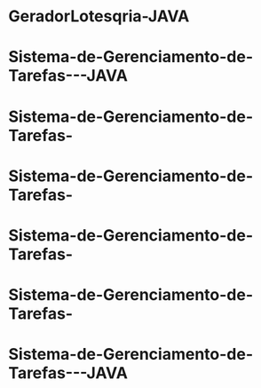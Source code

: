 # GeradorLotesqria-JAVA
# Sistema-de-Gerenciamento-de-Tarefas---JAVA
# Sistema-de-Gerenciamento-de-Tarefas-
# Sistema-de-Gerenciamento-de-Tarefas-
# Sistema-de-Gerenciamento-de-Tarefas-
# Sistema-de-Gerenciamento-de-Tarefas-
# Sistema-de-Gerenciamento-de-Tarefas---JAVA
